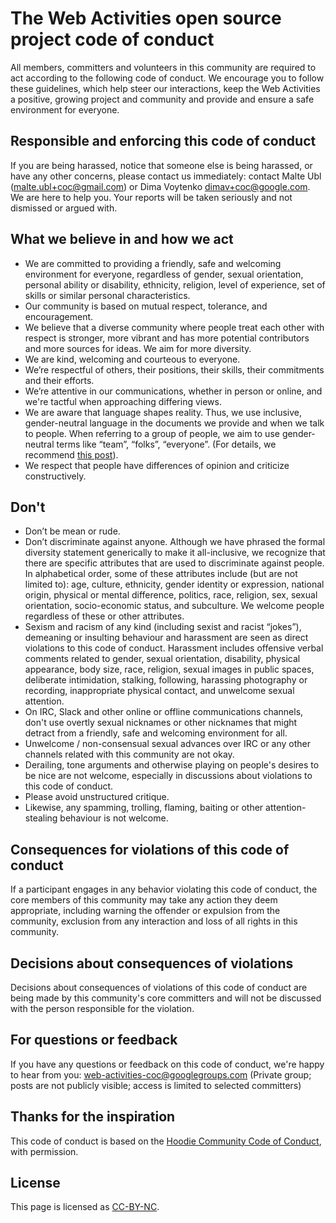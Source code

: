 # The Web Activities open source project code of conduct

All members, committers and volunteers in this community are required to act according to the following code of conduct. We encourage you to follow these guidelines, which help steer our interactions, keep the Web Activities a positive, growing project and community and provide and ensure a safe environment for everyone.

## Responsible and enforcing this code of conduct

If you are being harassed, notice that someone else is being harassed, or have any other concerns, please contact us immediately: contact Malte Ubl (malte.ubl+coc@gmail.com) or Dima Voytenko dimav+coc@google.com. We are here to help you. Your reports will be taken seriously and not dismissed or argued with.

## What we believe in and how we act

- We are committed to providing a friendly, safe and welcoming environment for everyone, regardless of gender, sexual orientation, personal ability or disability, ethnicity, religion, level of experience, set of skills or similar personal characteristics.
- Our community is based on mutual respect, tolerance, and encouragement.
- We believe that a diverse community where people treat each other with respect is stronger, more vibrant and has more potential contributors and more sources for ideas. We aim for more diversity.
- We are kind, welcoming and courteous to everyone.
- We’re respectful of others, their positions, their skills, their commitments and their efforts.
- We’re attentive in our communications, whether in person or online, and we're tactful when approaching differing views.
- We are aware that language shapes reality. Thus, we use inclusive, gender-neutral language in the documents we provide and when we talk to people. When referring to a group of people, we aim to use gender-neutral terms like “team”, “folks”, “everyone”. (For details, we recommend [this post](https://modelviewculture.com/pieces/gendered-language-feature-or-bug-in-software-documentation)).
- We respect that people have differences of opinion and criticize constructively.

## Don't

- Don’t be mean or rude.
- Don’t discriminate against anyone. Although we have phrased the formal diversity statement generically to make it all-inclusive, we recognize that there are specific attributes that are used to discriminate against people. In alphabetical order, some of these attributes include (but are not limited to): age, culture, ethnicity, gender identity or expression, national origin, physical or mental difference, politics, race, religion, sex, sexual orientation, socio-economic status, and subculture. We welcome people regardless of these or other attributes.
- Sexism and racism of any kind (including sexist and racist “jokes”), demeaning or insulting behaviour and harassment are seen as direct violations to this code of conduct. Harassment includes offensive verbal comments related to gender, sexual orientation, disability, physical appearance, body size, race, religion, sexual images in public spaces, deliberate intimidation, stalking, following, harassing photography or recording, inappropriate physical contact, and unwelcome sexual attention.
- On IRC, Slack and other online or offline communications channels, don't use overtly sexual nicknames or other nicknames that might detract from a friendly, safe and welcoming environment for all.
- Unwelcome / non-consensual sexual advances over IRC or any other channels related with this community are not okay.
- Derailing, tone arguments and otherwise playing on people's desires to be nice are not welcome, especially in discussions about violations to this code of conduct.
- Please avoid unstructured critique.
- Likewise, any spamming, trolling, flaming, baiting or other attention-stealing behaviour is not welcome.

## Consequences for violations of this code of conduct

If a participant engages in any behavior violating this code of conduct, the core members of this community may take any action they deem appropriate, including warning the offender or expulsion from the community, exclusion from any interaction and loss of all rights in this community.

## Decisions about consequences of violations

Decisions about consequences of violations of this code of conduct are being made by this community's core committers and will not be discussed with the person responsible for the violation.

## For questions or feedback

If you have any questions or feedback on this code of conduct, we're happy to hear from you: web-activities-coc@googlegroups.com (Private group; posts are not publicly visible; access is limited to selected committers)

## Thanks for the inspiration

This code of conduct is based on the [Hoodie Community Code of Conduct](http://hood.ie/code-of-conduct/), with permission.

## License

This page is licensed as [CC-BY-NC](http://creativecommons.org/licenses/by-nc/4.0/).
